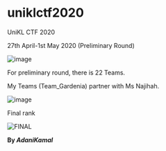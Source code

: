 # uniklctf2020
UniKL CTF 2020

27th April-1st May 2020 (Preliminary Round)

![image](https://user-images.githubusercontent.com/44063862/80861517-b2772f00-8ca1-11ea-8628-ee1c9bb1fbbc.png)

For preliminary round, there is 22 Teams.

My Teams (Team_Gardenia) partner with Ms Najihah.

![image](https://user-images.githubusercontent.com/44063862/80861600-1ef22e00-8ca2-11ea-9634-c84e159e23d4.png)

Final rank

![FINAL](https://user-images.githubusercontent.com/44063862/83510936-6a496780-a500-11ea-8ab1-8fc1f2d12550.PNG)

**By _AdaniKamal_**
